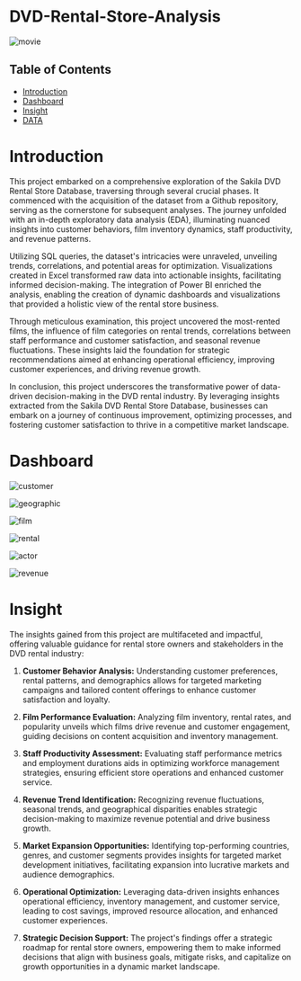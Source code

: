 # DVD-Rental-Store-Analysis

![movie](https://github.com/madhavyawale7/DVD-Rental-Store-Analysis/assets/159420665/516c31c2-2b43-47e1-8b82-ec18790b7569)

## Table of Contents

- [Introduction](#introduction)
- [Dashboard](#Dashboard)
- [Insight](#Insight)
- [DATA](https://github.com/madhavyawale7/Flipkart_Sales_Analysis/blob/main/DATA/Flipkart_Sales_Analysis.csv)

  
# Introduction

This project embarked on a comprehensive exploration of the Sakila DVD Rental Store Database, traversing through several crucial phases. It commenced with the acquisition of the dataset from a Github repository, serving as the cornerstone for subsequent analyses. The journey unfolded with an in-depth exploratory data analysis (EDA), illuminating nuanced insights into customer behaviors, film inventory dynamics, staff productivity, and revenue patterns.

Utilizing SQL queries, the dataset's intricacies were unraveled, unveiling trends, correlations, and potential areas for optimization. Visualizations created in Excel transformed raw data into actionable insights, facilitating informed decision-making. The integration of Power BI enriched the analysis, enabling the creation of dynamic dashboards and visualizations that provided a holistic view of the rental store business.

Through meticulous examination, this project uncovered the most-rented films, the influence of film categories on rental trends, correlations between staff performance and customer satisfaction, and seasonal revenue fluctuations. These insights laid the foundation for strategic recommendations aimed at enhancing operational efficiency, improving customer experiences, and driving revenue growth.

In conclusion, this project underscores the transformative power of data-driven decision-making in the DVD rental industry. By leveraging insights extracted from the Sakila DVD Rental Store Database, businesses can embark on a journey of continuous improvement, optimizing processes, and fostering customer satisfaction to thrive in a competitive market landscape.


# Dashboard 

![customer](https://github.com/madhavyawale7/DVD-Rental-Store-Analysis/assets/159420665/65e5ecaa-1dba-48aa-8d6a-7a1941fb47e5)


![geographic](https://github.com/madhavyawale7/DVD-Rental-Store-Analysis/assets/159420665/574ec85f-c46c-48c7-9216-24f0b8c45c21)


![film](https://github.com/madhavyawale7/DVD-Rental-Store-Analysis/assets/159420665/c27ed7af-dcd1-443f-a5eb-3f09d2cb0b06)


![rental](https://github.com/madhavyawale7/DVD-Rental-Store-Analysis/assets/159420665/4380b7ce-1a6e-462a-a102-c28377fd8eae)


![actor](https://github.com/madhavyawale7/DVD-Rental-Store-Analysis/assets/159420665/08284152-958f-4793-9a4f-3526b2d98b2c)


![revenue](https://github.com/madhavyawale7/DVD-Rental-Store-Analysis/assets/159420665/b02acdae-68a7-48c0-b73a-fca01cd25db0)

# Insight 

The insights gained from this project are multifaceted and impactful, offering valuable guidance for rental store owners and stakeholders in the DVD rental industry:

1. **Customer Behavior Analysis:** Understanding customer preferences, rental patterns, and demographics allows for targeted marketing campaigns and tailored content offerings to enhance customer satisfaction and loyalty.

2. **Film Performance Evaluation:** Analyzing film inventory, rental rates, and popularity unveils which films drive revenue and customer engagement, guiding decisions on content acquisition and inventory management.

3. **Staff Productivity Assessment:** Evaluating staff performance metrics and employment durations aids in optimizing workforce management strategies, ensuring efficient store operations and enhanced customer service.

4. **Revenue Trend Identification:** Recognizing revenue fluctuations, seasonal trends, and geographical disparities enables strategic decision-making to maximize revenue potential and drive business growth.

5. **Market Expansion Opportunities:** Identifying top-performing countries, genres, and customer segments provides insights for targeted market development initiatives, facilitating expansion into lucrative markets and audience demographics.

6. **Operational Optimization:** Leveraging data-driven insights enhances operational efficiency, inventory management, and customer service, leading to cost savings, improved resource allocation, and enhanced customer experiences.

7. **Strategic Decision Support:** The project's findings offer a strategic roadmap for rental store owners, empowering them to make informed decisions that align with business goals, mitigate risks, and capitalize on growth opportunities in a dynamic market landscape.

